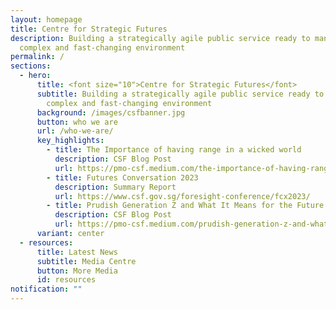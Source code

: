 ```yaml
---
layout: homepage
title: Centre for Strategic Futures
description: Building a strategically agile public service ready to manage a
  complex and fast-changing environment
permalink: /
sections:
  - hero:
      title: <font size="10">Centre for Strategic Futures</font>
      subtitle: Building a strategically agile public service ready to manage a
        complex and fast-changing environment
      background: /images/csfbanner.jpg
      button: who we are
      url: /who-we-are/
      key_highlights:
        - title: The Importance of having range in a wicked world
          description: CSF Blog Post
          url: https://pmo-csf.medium.com/the-importance-of-having-range-in-a-wicked-world-019af8948080
        - title: Futures Conversation 2023
          description: Summary Report
          url: https://www.csf.gov.sg/foresight-conference/fcx2023/
        - title: Prudish Generation Z and What It Means for the Future
          description: CSF Blog Post
          url: https://pmo-csf.medium.com/prudish-generation-z-and-what-it-means-for-the-future-9bdca46d7f21
      variant: center
  - resources:
      title: Latest News
      subtitle: Media Centre
      button: More Media
      id: resources
notification: ""
---
```

